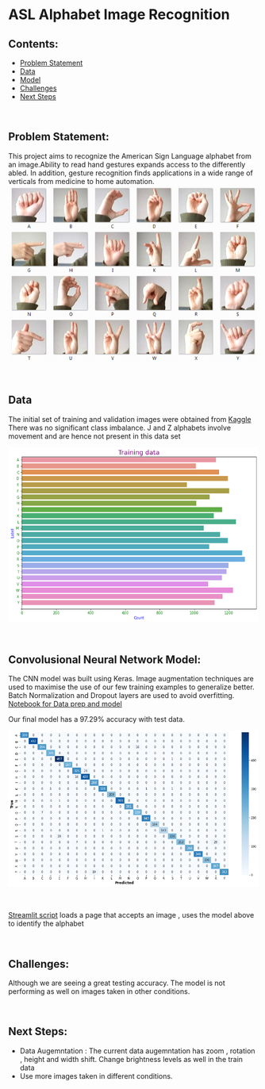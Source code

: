 # ASL Alphabet Image Recognition


 ## Contents:
 
- [Problem Statement](#Problem-Statement)  
- [Data](#Data)
- [Model](#Convolusional-Neural-Network-Model)
- [Challenges](#Challenges)
- [Next Steps](#Next-Steps)

<p>&nbsp;</p>

## Problem Statement:
This project aims to recognize the American Sign Language alphabet from an image.Ability to read hand gestures expands access to the differently abled. In addition, gesture recognition finds applications in a wide range of verticals from medicine to home automation.
![Alt text](images/amer_sign2.png)

<p>&nbsp;</p>

## Data
The initial set of training and validation images were obtained from [Kaggle](https://www.kaggle.com/datamunge/sign-language-mnist)
There was no significant class imbalance. J and Z alphabets involve movement and are  hence not present in this data set

![Alt text](images/TrainData_ClassCount.png)


<p>&nbsp;</p>

## Convolusional Neural Network Model:
The CNN model was built using Keras.
Image augmentation techniques are used to maximise the use of our few training examples to generalize better.
Batch Normalization and Dropout layers are used to avoid overfitting.
[Notebook for Data prep and model](DataPrep_CNN.ipynb)

Our final model has a 97.29% accuracy with test data.

![Alt text](images/Pixels/confusion_matrix.png)

<p>&nbsp;</p>   

[Streamlit script](AlphabetASL.py) loads a page that accepts an image , uses the model above to  identify the alphabet

<p>&nbsp;</p>   

## Challenges:

Although we are seeing a great testing accuracy. The model is not performing as well on images taken in other conditions.

<p>&nbsp;</p> 
 
## Next Steps:

- Data Augemntation :  The current data augemntation has zoom , rotation , height and width shift. Change brightness levels as well in the train data
- Use more images taken in different conditions.


